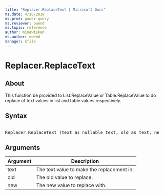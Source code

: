 ```yaml
---
title: "Replacer.ReplaceText | Microsoft Docs"
ms.date: 4/16/2018
ms.prod: power-query
ms.reviewer: owend
ms.topic: reference
author: minewiskan
ms.author: owend
manager: kfile
---
```

# Replacer.ReplaceText

  
## About  
This function be provided to List.ReplaceValue or Table.ReplaceValue to do replace of text values in list and table values respectively.  
  
## Syntax

<pre> 
Replacer.ReplaceText (text as nullable text, old as text, new as text) as nullable text  
</pre> 
  
## Arguments  
  
|Argument|Description|  
|------------|---------------|  
|text|The text value to make the replacement in.|  
|old|The old value to replace.|  
|new|The new value to replace with.|  
  
